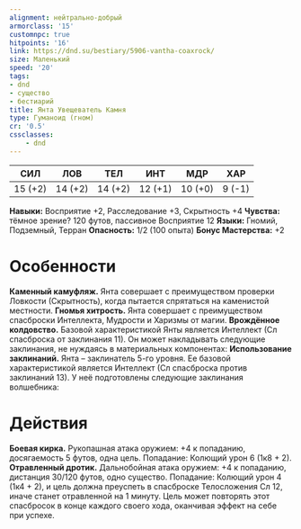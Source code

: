 ```yaml
---
alignment: нейтрально-добрый
armorclass: '15'
customnpc: true
hitpoints: '16'
link: https://dnd.su/bestiary/5906-vantha-coaxrock/
size: Маленький
speed: '20'
tags:
- dnd
- существо
- бестиарий
title: Янта Увещеватель Камня
type: Гуманоид (гном)
cr: '0.5'
cssclasses:
    - dnd
---
```



| СИЛ | ЛОВ | ТЕЛ | ИНТ | МДР | ХАР |
|---|---|---|---|---|---|
| 15 (+2) | 14 (+2) | 14 (+2) | 12 (+1) | 10 (+0) | 9 (-1) |
**Навыки:** Восприятие +2, Расследование +3, Скрытность +4
**Чувства:** тёмное зрение? 120 футов, пассивное Восприятие 12
**Языки:** Гномий, Подземный, Терран
**Опасность:** 1/2 (100 опыта)
**Бонус Мастерства:** +2


# Особенности
**Каменный камуфляж.** Янта совершает с преимуществом проверки Ловкости (Скрытность), когда пытается спрятаться на каменистой местности.
**Гномья хитрость.** Янта совершает с преимуществом спасброски Интеллекта, Мудрости и Харизмы от магии.
**Врождённое колдовство.** Базовой характеристикой Янты является Интеллект (Сл спасброска от заклинания 11). Он может накладывать следующие заклинания, не нуждаясь в материальных компонентах:
**Использование заклинаний.** Янта – заклинатель 5-го уровня. Ее базовой характеристикой является Интеллект (Сл спасброска против заклинаний 13). У неё подготовлены следующие заклинания волшебника:


# Действия
**Боевая кирка.** Рукопашная атака оружием: +4 к попаданию, досягаемость 5 футов, одна цель. Попадание: Колющий урон 6 (1к8 + 2).
**Отравленный дротик.** Дальнобойная атака оружием: +4 к попаданию, дистанция 30/120 футов, одно существо. Попадание: Колющий урон 4 (1к4 + 2), и цель должна преуспеть в спасброске Телосложения Сл 12, иначе станет отравленной на 1 минуту. Цель может повторять этот спасбросок в конце каждого своего хода, оканчивая эффект на себе при успехе.